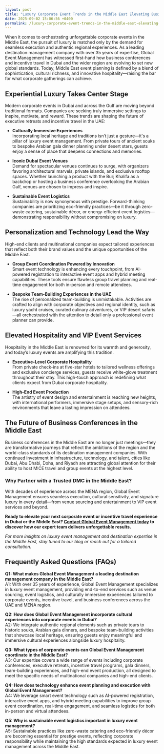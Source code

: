 ```yaml
---
layout: post
title: "Luxury Corporate Event Trends in the Middle East Elevating Business Conferences and Incentive Travel in Dubai and Beyond"
date: 2025-09-02 15:06:56 +0400
permalink: /luxury-corporate-event-trends-in-the-middle-east-elevating-business-conferences-and-incentive-travel-in-dubai-and-beyond/
---
```

When it comes to orchestrating unforgettable corporate events in the Middle East, the pursuit of luxury is matched only by the demand for seamless execution and authentic regional experiences. As a leading destination management company with over 35 years of expertise, Global Event Management has witnessed first-hand how business conferences and incentive travel in Dubai and the wider region are evolving to set new global standards. Today, Middle East event planning is defined by a blend of sophistication, cultural richness, and innovative hospitality—raising the bar for what corporate gatherings can achieve.

## Experiential Luxury Takes Center Stage

Modern corporate events in Dubai and across the Gulf are moving beyond traditional formats. Companies are seeking truly immersive settings to inspire, motivate, and reward. These trends are shaping the future of executive retreats and incentive travel in the UAE:

- **Culturally Immersive Experiences**  
  Incorporating local heritage and traditions isn’t just a gesture—it's a pillar of luxury event management. From private tours of ancient souks to bespoke Arabian gala dinner planning under desert stars, guests enjoy a sense of place that deepens connections and memories.

- **Iconic Dubai Event Venues**  
  Demand for spectacular venues continues to surge, with organizers favoring architectural marvels, private islands, and exclusive rooftop spaces. Whether launching a product with the Burj Khalifa as a backdrop or hosting a business conference overlooking the Arabian Gulf, venues are chosen to impress and inspire.

- **Sustainable Event Logistics**  
  Sustainability is now synonymous with prestige. Forward-thinking companies are prioritizing eco-friendly practices—be it through zero-waste catering, sustainable décor, or energy-efficient event logistics—demonstrating responsibility without compromising on luxury.

## Personalization and Technology Lead the Way

High-end clients and multinational companies expect tailored experiences that reflect both their brand values and the unique opportunities of the Middle East.

- **Group Event Coordination Powered by Innovation**  
  Smart event technology is enhancing every touchpoint, from AI-powered registration to interactive event apps and hybrid meeting capabilities. These tools ensure flawless group travel planning and real-time engagement for both in-person and remote attendees.

- **Bespoke Team-Building Experiences in the UAE**  
  The rise of personalized team-building is unmistakable. Activities are crafted to align with corporate objectives and regional identity, such as luxury yacht cruises, curated culinary adventures, or VIP desert safaris—all orchestrated with the attention to detail only a professional event planner can provide.

## Elevated Hospitality and VIP Event Services

Hospitality in the Middle East is renowned for its warmth and generosity, and today’s luxury events are amplifying this tradition.

- **Executive-Level Corporate Hospitality**  
  From private check-ins at five-star hotels to tailored wellness offerings and exclusive concierge services, guests receive white-glove treatment throughout their stay. This high-touch approach is redefining what clients expect from Dubai corporate hospitality.

- **High-End Event Production**  
  The artistry of event design and entertainment is reaching new heights, with international performers, immersive stage setups, and sensory-rich environments that leave a lasting impression on attendees.

## The Future of Business Conferences in the Middle East

Business conferences in the Middle East are no longer just meetings—they are transformative journeys that reflect the ambitions of the region and the world-class standards of its destination management companies. With continued investment in infrastructure, technology, and talent, cities like Dubai, Abu Dhabi, Doha, and Riyadh are attracting global attention for their ability to host MICE travel and group events at the highest level.

### Why Partner with a Trusted DMC in the Middle East?

With decades of experience across the MENA region, Global Event Management ensures seamless execution, cultural sensitivity, and signature luxury in every detail—from venue sourcing and entertainment to VIP event services and beyond.

**Ready to elevate your next corporate event or incentive travel experience in Dubai or the Middle East? [Contact Global Event Management today](https://geventm.com/) to discover how our expert team delivers unforgettable results.**

*For more insights on luxury event management and destination expertise in the Middle East, stay tuned to our blog or reach out for a tailored consultation.*

## Frequently Asked Questions (FAQs)

**Q1: What makes Global Event Management a leading destination management company in the Middle East?**  
A1: With over 35 years of experience, Global Event Management specializes in luxury event management, providing end-to-end services such as venue sourcing, event logistics, and culturally immersive experiences tailored to corporate events, incentive travel, and business conferences across the UAE and MENA region.

**Q2: How does Global Event Management incorporate cultural experiences into corporate events in Dubai?**  
A2: We integrate authentic regional elements such as private tours to historic souks, Arabian gala dinners, and bespoke team-building activities that showcase local heritage, ensuring guests enjoy meaningful and immersive cultural experiences alongside luxury hospitality.

**Q3: What types of corporate events can Global Event Management coordinate in the Middle East?**  
A3: Our expertise covers a wide range of events including corporate conferences, executive retreats, incentive travel programs, gala dinners, team-building experiences, and high-end event production, all designed to meet the specific needs of multinational companies and high-end clients.

**Q4: How does technology enhance event planning and execution with Global Event Management?**  
A4: We leverage smart event technology such as AI-powered registration, interactive event apps, and hybrid meeting capabilities to improve group event coordination, real-time engagement, and seamless logistics for both in-person and virtual attendees.

**Q5: Why is sustainable event logistics important in luxury event management?**  
A5: Sustainable practices like zero-waste catering and eco-friendly décor are becoming essential for prestige events, reflecting corporate responsibility while maintaining the high standards expected in luxury event management across the Middle East.

<script type="application/ld+json">
{
  "@context": "https://schema.org",
  "@type": "BlogPosting",
  "headline": "Luxury Corporate Event Trends in the Middle East Elevating Business Conferences and Incentive Travel in Dubai and Beyond",
  "description": "Explore how Global Event Management leverages over 35 years of experience to elevate corporate events, business conferences, and incentive travel in Dubai and the Middle East with luxury, cultural immersion, and innovative hospitality.",
  "author": {
    "@type": "Person",
    "name": "Global Event Management"
  },
  "publisher": {
    "@type": "Organization",
    "name": "Global Event Management",
    "logo": {
      "@type": "ImageObject",
      "url": "https://geventm.com/logo.png"
    }
  },
  "datePublished": "2024-06-01",
  "mainEntityOfPage": {
    "@type": "WebPage",
    "@id": "https://geventm.com/blog/luxury-corporate-event-trends-middle-east"
  },
  "keywords": "Middle East event planning, corporate events in Dubai, destination management company, incentive travel UAE, business conferences Middle East, luxury event management, group travel planning, event logistics, cultural experiences, Dubai corporate hospitality"
}
</script>

<script type="application/ld+json">
{
  "@context": "https://schema.org",
  "@type": "FAQPage",
  "mainEntity": [
    {
      "@type": "Question",
      "name": "What makes Global Event Management a leading destination management company in the Middle East?",
      "acceptedAnswer": {
        "@type": "Answer",
        "text": "With over 35 years of experience, Global Event Management specializes in luxury event management, providing end-to-end services such as venue sourcing, event logistics, and culturally immersive experiences tailored to corporate events, incentive travel, and business conferences across the UAE and MENA region."
      }
    },
    {
      "@type": "Question",
      "name": "How does Global Event Management incorporate cultural experiences into corporate events in Dubai?",
      "acceptedAnswer": {
        "@type": "Answer",
        "text": "We integrate authentic regional elements such as private tours to historic souks, Arabian gala dinners, and bespoke team-building activities that showcase local heritage, ensuring guests enjoy meaningful and immersive cultural experiences alongside luxury hospitality."
      }
    },
    {
      "@type": "Question",
      "name": "What types of corporate events can Global Event Management coordinate in the Middle East?",
      "acceptedAnswer": {
        "@type": "Answer",
        "text": "Our expertise covers a wide range of events including corporate conferences, executive retreats, incentive travel programs, gala dinners, team-building experiences, and high-end event production, all designed to meet the specific needs of multinational companies and high-end clients."
      }
    },
    {
      "@type": "Question",
      "name": "How does technology enhance event planning and execution with Global Event Management?",
      "acceptedAnswer": {
        "@type": "Answer",
        "text": "We leverage smart event technology such as AI-powered registration, interactive event apps, and hybrid meeting capabilities to improve group event coordination, real-time engagement, and seamless logistics for both in-person and virtual attendees."
      }
    },
    {
      "@type": "Question",
      "name": "Why is sustainable event logistics important in luxury event management?",
      "acceptedAnswer": {
        "@type": "Answer",
        "text": "Sustainable practices like zero-waste catering and eco-friendly décor are becoming essential for prestige events, reflecting corporate responsibility while maintaining the high standards expected in luxury event management across the Middle East."
      }
    }
  ]
}
</script>